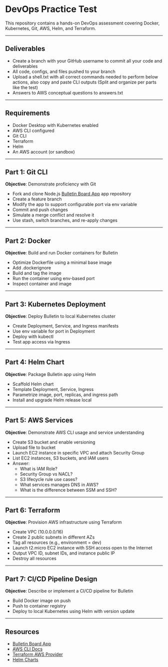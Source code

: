 # DevOps Practice Test

This repository contains a hands-on DevOps assessment covering Docker, Kubernetes, Git, AWS, Helm, and Terraform.

---

## Deliverables
- Create a branch with your GitHub username to commit all your code and deliverables 
- All code, configs, and files pushed to your branch
- Upload a shell.txt with all correct commands needed to perform below actions, also copy and paste CLI outputs (Split and organize per parts like the test) 
- Answers to AWS conceptual questions to answers.txt

---

## Requirements
- Docker Desktop with Kubernetes enabled
- AWS CLI configured
- Git CLI
- Terraform
- Helm
- An AWS account (or sandbox)

---

## Part 1: Git CLI

**Objective**: Demonstrate proficiency with Git

- Fork and clone Node.js [Bulletin Board App](https://github.com/docker/getting-started/tree/master/app) app repository
- Create a feature branch
- Modify the app to support configurable port via env variable
- Commit and push changes
- Simulate a merge conflict and resolve it
- Use stash, switch branches, and re-apply changes

---

## Part 2: Docker

**Objective**: Build and run Docker containers for Bulletin

- Optimize Dockerfile using a minimal base image
- Add .dockerignore
- Build and tag the image
- Run the container using env-based port
- Inspect container and image

---

## Part 3: Kubernetes Deployment

**Objective**: Deploy Bulletin to local Kubernetes cluster

- Create Deployment, Service, and Ingress manifests
- Use env variable for port in Deployment
- Deploy with kubectl
- Test app access via Ingress

---

## Part 4: Helm Chart

**Objective**: Package Bulletin app using Helm

- Scaffold Helm chart
- Template Deployment, Service, Ingress
- Parametrize image, port, replicas, and ingress path
- Install and upgrade Helm release local

---

## Part 5: AWS Services

**Objective**: Demonstrate AWS CLI usage and service understanding

- Create S3 bucket and enable versioning
- Upload file to bucket
- Launch EC2 instance in specific VPC and attach Security Group
- List EC2 instances, S3 buckets, and IAM users
- Answer:
  - What is IAM Role?
  - Security Group vs NACL?
  - S3 lifecycle rule use cases?
  - What services manages DNS in AWS?
  - What is the difference between SSM and SSH?

---

## Part 6: Terraform

**Objective**: Provision AWS infrastructure using Terraform

- Create VPC (10.0.0.0/16)
- Create 2 public subnets in different AZs
- Tag all resources (e.g., environment = dev)
- Launch t2.micro EC2 instance with SSH access open to the Internet
- Output VPC ID, subnet IDs, and instance public IP
- Destroy all resources

---

## Part 7: CI/CD Pipeline Design

**Objective**: Describe or implement a CI/CD pipeline for Bulletin

- Build Docker image on push
- Push to container registry
- Deploy to local Kubernetes using Helm with version update

---

## Resources
- [Bulletin Board App](https://github.com/docker/getting-started/tree/master/app)
- [AWS CLI Docs](https://docs.aws.amazon.com/cli/latest/userguide/cli-chap-welcome.html)
- [Terraform AWS Provider](https://registry.terraform.io/providers/hashicorp/aws/latest/docs)
- [Helm Charts](https://helm.sh/docs/topics/charts/)

